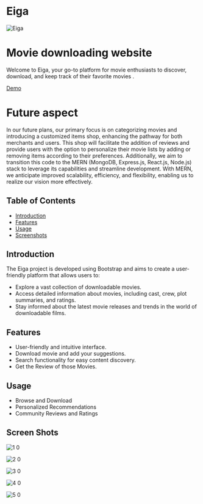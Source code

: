# Eiga
![Eiga](https://github.com/sagar-2709/Eiga/assets/97290356/2e864b4d-b7fd-4d8e-b6fe-7ee8d06ab886)

# Movie downloading website


Welcome to Eiga, your go-to platform for movie enthusiasts to discover, download, and keep track of their favorite movies .

[Demo](https://drive.google.com/file/d/1nZit1OhKHVJarB59sVGRSBARmbuPTFkI/view?usp=sharing)

# Future aspect
In our future plans, our primary focus is on categorizing movies and introducing a customized items shop, enhancing the pathway for both merchants and users. This shop will facilitate the addition of reviews and provide users with the option to personalize their movie lists by adding or removing items according to their preferences. Additionally, we aim to transition this code to the MERN (MongoDB, Express.js, React.js, Node.js) stack to leverage its capabilities and streamline development. With MERN, we anticipate improved scalability, efficiency, and flexibility, enabling us to realize our vision more effectively.

## Table of Contents
- [Introduction](#introduction)
- [Features](#features)
- [Usage](#usage)
- [Screenshots](#screenshots)
  



## Introduction

The Eiga project is developed using Bootstrap and aims to create a user-friendly platform that allows users to:

- Explore a vast collection of downloadable movies.
- Access detailed information about movies, including cast, crew, plot summaries, and ratings.
- Stay informed about the latest movie releases and trends in the world of downloadable films.

## Features

- User-friendly and intuitive interface.
- Download movie and add your suggestions.
- Search functionality for easy content discovery.
- Get the Review of those Movies.
  
## Usage
- Browse and Download
- Personalized Recommendations
- Community Reviews and Ratings

## Screen Shots
 
![1 0](https://github.com/sagar-2709/Eiga/assets/97290356/fe08750e-109d-42f1-9b1e-10fcc6eb67b9)

![2 0](https://github.com/sagar-2709/Eiga/assets/97290356/2e826ab1-bc40-4744-bc1c-4e4c7eb65dbb)

![3 0](https://github.com/sagar-2709/Eiga/assets/97290356/bc71e0c2-d6c9-425b-aaec-4f0909ffa567)

![4 0](https://github.com/sagar-2709/Eiga/assets/97290356/1e66a176-e20b-42f4-8bd3-2490e432fc0c)

![5 0](https://github.com/sagar-2709/Eiga/assets/97290356/9975c372-2394-4194-9656-464ac12b35ce)

 
